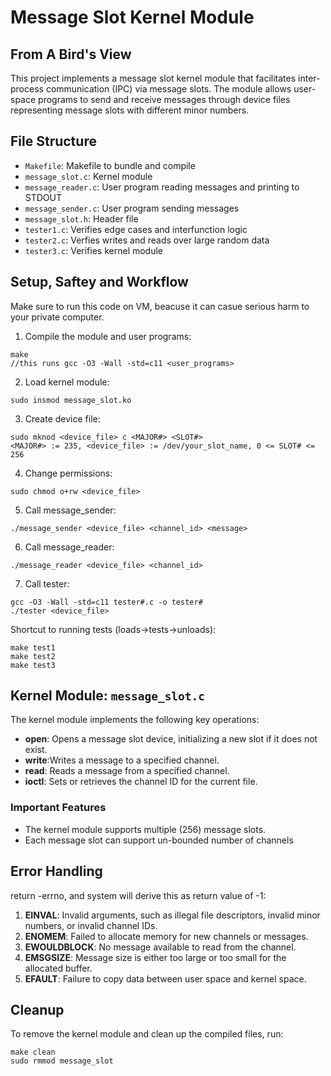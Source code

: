 # Message Slot Kernel Module

## From A Bird's View

This project implements a message slot kernel module that facilitates inter-process communication (IPC) via message slots. The module allows user-space programs to send and receive messages through device files representing message slots with different minor numbers.

## File Structure

- `Makefile`: Makefile to bundle and compile
- `message_slot.c`: Kernel module
- `message_reader.c`: User program reading messages and printing to STDOUT
- `message_sender.c`: User program sending messages
- `message_slot.h`: Header file
- `tester1.c`: Verifies edge cases and interfunction logic
- `tester2.c`: Verfies writes and reads over large random data
- `tester3.c`: Verifies kernel module

## Setup, Saftey and Workflow

Make sure to run this code on VM, beacuse it can casue serious harm to your private computer.

1. Compile the module and user programs:
```
make
//this runs gcc -O3 -Wall -std=c11 <user_programs>
```
2. Load kernel module:
```
sudo insmod message_slot.ko
```
3. Create device file:
```
sudo mknod <device_file> c <MAJOR#> <SLOT#>
<MAJOR#> := 235, <device_file> := /dev/your_slot_name, 0 <= SLOT# <= 256
```
4. Change permissions:
```
sudo chmod o+rw <device_file>
```
5. Call message_sender:
```
./message_sender <device_file> <channel_id> <message>
```
6. Call message_reader:
```
./message_reader <device_file> <channel_id>
```
7. Call tester:
```
gcc -O3 -Wall -std=c11 tester#.c -o tester#
./tester <device_file>
```

Shortcut to running tests (loads->tests->unloads):
```
make test1
make test2
make test3
```

## Kernel Module: `message_slot.c`

The kernel module implements the following key operations:
- **open**: Opens a message slot device, initializing a new slot if it does not exist.
- **write**:Writes a message to a specified channel.
- **read**: Reads a message from a specified channel.
- **ioctl**: Sets or retrieves the channel ID for the current file.

### Important Features
- The kernel module supports multiple (256) message slots.
- Each message slot can support un-bounded number of channels

## Error Handling
return -errno, and system will derive this as return value of -1:

1. **EINVAL**: Invalid arguments, such as illegal file descriptors, invalid minor numbers, or invalid channel IDs.
2. **ENOMEM**: Failed to allocate memory for new channels or messages.
3. **EWOULDBLOCK**: No message available to read from the channel.
4. **EMSGSIZE**: Message size is either too large or too small for the allocated buffer.
5. **EFAULT**: Failure to copy data between user space and kernel space.

## Cleanup

To remove the kernel module and clean up the compiled files, run:
```
make clean
sudo rmmod message_slot
```
